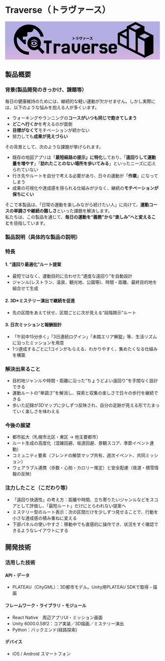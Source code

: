 # Traverse（トラヴァース）

![アプリアイコン](https://raw.githubusercontent.com/jphacks/sp_2505/main/react_native/assets/images/Traverse.jpg)

## 製品概要
### 背景(製品開発のきっかけ、課題等）
毎日の健康維持のためには、継続的な軽い運動が欠かせません。しかし実際には、以下のような悩みを抱える人が多くいます。
- ウォーキングやランニングの**コースがいつも同じで飽きてしまう**
- **どこへ行くか**を考えるのが面倒
- **目標がなくて**モチベーションが続かない
- 努力しても**成果が見えづらい**
  

その背景として、次のような課題が挙げられます。
- 既存の地図アプリは「**最短経路の提示」に特化**しており、「**遠回りして運動量を増やす**」「**訪れたことのない場所を歩いてみる**」といったニーズに応えられていない
- 行き先やルートを自分で考える必要があり、日々の運動が「**作業**」になってしまう
- 成果の可視化や達成感を得られる仕組みが少なく、継続の**モチベーションが保ちにくい**
  

そこで本製品は、「日常の運動を楽しみながら続けたい人」に向けて、**運動コースの単調さや継続の難しさ**といった課題を解決します。  
私たちは、この製品を通じて、**毎日の運動を“義務”から“楽しみ”へと変えること**を目指しています。


### 製品説明（具体的な製品の説明）
### 特長
#### 1. “遠回り最適化”ルート提案
- 最短ではなく、運動目的に合わせた“適度な遠回り”を自動設計
- ジャンル(レストラン、温泉、観光地、公園等)、時間・距離、最終目的地を組合せて生成
  
#### 2. 3D×ミステリー演出で継続を促進
- 先の区間をあえて伏せ、区間ごとに次が見える“段階開示”ルート
  
#### 3. 日次ミッションと報酬設計
- 「午前中15分歩く」「3日連続ログイン」「未踏エリア解錠」等、生活リズムに沿ったミッションを用意
- 1つ達成するごとに1コインがもらえる、わかりやすく、集めたくなる仕組みを構築
  
### 解決出来ること
- 目的地ジャンルや時間・距離に沿った“ちょうどよい遠回り”を手間なく設計できる
- 運動ルートの“単調さ”を解消し、探索と収集の楽しさで日々の歩行を継続できる
- 歩いた記録が3Dマップに少しずつ反映され、自分の足跡が見える形でたまっていく楽しさを味わえる
  
### 今後の展望
- 都市拡大（札幌市北区・東区 → 他主要都市）
- ルート生成の高度化（混雑回避、坂道回避、景観スコア、季節イベント連動）
- コミュニティ要素（フレンドの解禁マップ共有、週次イベント、共同ミッション）
- ウェアラブル連携（歩数・心拍・カロリー推定）と安全配慮（夜道・積雪情報の反映）
  
### 注力したこと（こだわり等）
* 「遠回り快適性」の考え方：距離や時間、立ち寄りたいジャンルなどをスコアとして評価し、「最短ルート」だけにとらわれない提案へ
* ミステリー型のルート表示：次の区間だけを少しずつ見せることで、行動を小さな達成感の積み重ねに変える
* 下部パネルの使いやすさ：移動中でも直感的に操作でき、状況をすぐ確認できるようなレイアウトにする
 
## 開発技術
### 活用した技術
#### API・データ
* PLATEAU（CityGML）：3D都市モデル。Unity用PLATEAU SDKで取得・描画
  

#### フレームワーク・ライブラリ・モジュール
* React Native　周辺アプリUI・ミッション画面
* Unity 6000.0.58f2：コア実装／3D描画／ミステリー演出
* Python：バックエンド(経路探索)

#### デバイス
* iOS / Android スマートフォン

